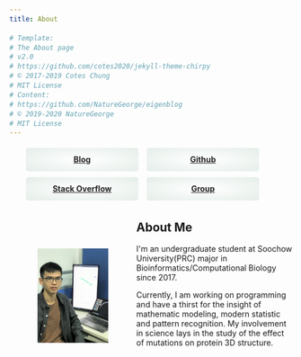 ```yaml
---
title: About

# Template:
# The About page
# v2.0
# https://github.com/cotes2020/jekyll-theme-chirpy
# © 2017-2019 Cotes Chung
# MIT License
# Content:
# https://github.com/NatureGeorge/eigenblog
# © 2019-2020 NatureGeorge
# MIT License
---
```


<style>
.selfnav{
    display: block;
}
.selfnav>li{
    display:inline-block;
    float：left;
    list-style:none;
    width:44%;
}
.selfnav>li>a{
  font-weight: bold;
  color: #222;
  border-width: 1px;
  border-style: solid;
  border-radius: 5px;
  margin: 5px 5px;
  min-width: 100px;
  text-align: center;
  background-image: radial-gradient(#FFFFFF, #e5eee9);
  border-color: rgba(255, 255, 255, 0.2);
  transition:.5s;
}
.selfnavbar-nav>li>a {
    padding-top: 10px;
    padding-bottom: 10px;
    line-height: 20px;
}
.selfnav>li>a {
    position: relative;
    display: block;
    padding: 10px 15px;
}
img {
    float: left;
    margin: 50px;
}
</style>

<ul class="selfnav selfnavbar-nav">
    <li><a href="./">Blog</a></li>
    <li><a href="https://github.com/NatureGeorge">Github</a></li>
    <li><a href="https://stackoverflow.com/users/story/12876491">Stack Overflow</a></li>
    <li><a href="https://lilab.jysw.suda.edu.cn/">Group</a></li>
</ul>

<div>
    <div>
        <img src="../assets/img/self/20200920210511_light.jpg" width="25%" align="center">
    </div>
    <div>    
        <h2 id="about-me">About Me</h2>
            <p>I'm an undergraduate student at Soochow University(PRC) major in Bioinformatics/Computational Biology since 2017.</p>
            <p>Currently, I am working on programming and have a thirst for the insight of mathematic modeling, modern statistic and pattern recognition. My involvement in science lays in the study of the effect of mutations on protein 3D structure.</p>
    </div>
</div>